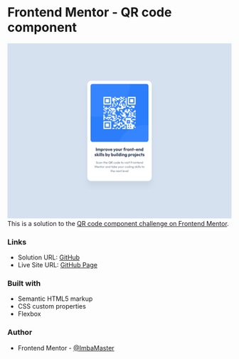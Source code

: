 # Frontend Mentor - QR code component

![Design preview for the QR code component coding challenge](./preview.png)
This is a solution to the [QR code component challenge on Frontend Mentor](https://www.frontendmentor.io/challenges/qr-code-component-iux_sIO_H).

### Links

- Solution URL: [GitHub](https://github.com/ImbaMaster/QR-Code-Component)
- Live Site URL: [GitHub Page](https://imbamaster.github.io/QR-Code-Component/)

### Built with

- Semantic HTML5 markup
- CSS custom properties
- Flexbox

### Author

- Frontend Mentor - [@ImbaMaster](https://www.frontendmentor.io/profile/ImbaMaster)